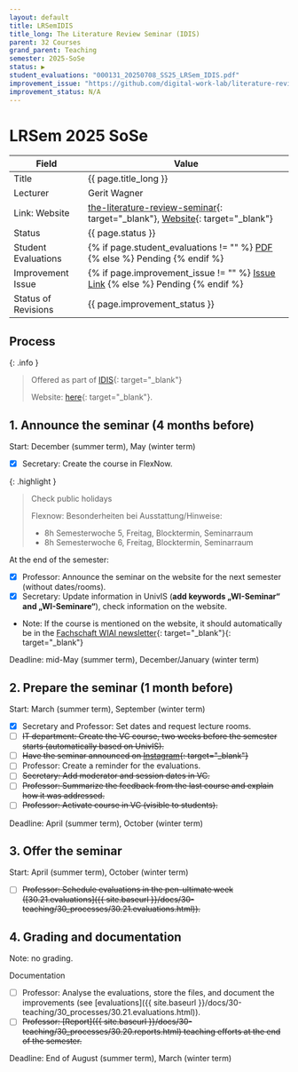 ```yaml
---
layout: default
title: LRSemIDIS
title_long: The Literature Review Seminar (IDIS)
parent: 32 Courses
grand_parent: Teaching
semester: 2025-SoSe
status: ▶
student_evaluations: "000131_20250708_SS25_LRSem_IDIS.pdf"
improvement_issue: "https://github.com/digital-work-lab/literature-review-seminar/issues/221"
improvement_status: N/A
---
```


# LRSem 2025 SoSe

Field               | Value
------------------- | -------------------
Title               | {{ page.title_long }}
Lecturer            | Gerit Wagner
Link: Website       | [the-literature-review-seminar](https://digital-work-lab.github.io/literature-review-seminar/){: target="_blank"}, [Website](https://www.uni-bamberg.de/digital-work/studium/master/seminar-dw-sem-m/){: target="_blank"}
Status              | {{ page.status }}
Student Evaluations | {% if page.student_evaluations != "" %} <a href="{{ site.baseurl }}/assets/evaluations/{{ page.student_evaluations }}" target="_blank">PDF</a> {% else %} <span class="label label-yellow">Pending</span> {% endif %}
Improvement Issue   | {% if page.improvement_issue != "" %} <a href="{{ page.improvement_issue }}" target="_blank">Issue Link</a> {% else %} <span class="label label-yellow">Pending</span> {% endif %}
Status of Revisions | {{ page.improvement_status }}

## Process

{: .info }
> Offered as part of [IDIS](https://idis.digital/phd-course/){: target="_blank"}
> 
> Website: [here](https://digital-work-lab.github.io/literature-review-seminar/2025_IDIS/){: target="_blank"}.

## 1. Announce the seminar (4 months before)
 
Start: December (summer term), May (winter term)

- [x] Secretary: Create the course in FlexNow.

{: .highlight }
>  Check public holidays
>
> Flexnow: Besonderheiten bei Ausstattung/Hinweise:
> 
> - 8h Semesterwoche 5, Freitag, Blocktermin, Seminarraum
> - 8h Semesterwoche 6, Freitag, Blocktermin, Seminarraum

At the end of the semester: 

- [x] Professor: Announce the seminar on the website for the next semester (without dates/rooms).
- [x] Secretary: Update information in UnivIS (**add keywords „WI-Seminar“ and „WI-Seminare“**), check information on the website.
- Note: If the course is mentioned on the website, it should automatically be in the [Fachschaft WIAI newsletter](https://vc.uni-bamberg.de/course/view.php?id=284){: target="_blank"}{: target="_blank"}

Deadline: mid-May (summer term), December/January (winter term)

## 2. Prepare the seminar (1 month before)

Start: March (summer term), September (winter term)

- [x] Secretary and Professor: Set dates and request lecture rooms.
- [ ] ~~IT department: Create the VC course, two weeks before the semester starts (automatically based on UnivIS).~~
- [ ] ~~Have the seminar announced on [Instagram](https://www.instagram.com/informatik_unibamberg/){: target="_blank"}~~
- [ ] Professor: Create a reminder for the evaluations.
- [ ] ~~Secretary: Add moderator and session dates in VC.~~
- [ ] ~~Professor: Summarize the feedback from the last course and explain how it was addressed.~~
- [ ] ~~Professor: Activate course in VC (visible to students).~~

Deadline: April (summer term), October (winter term)

## 3. Offer the seminar

Start: April (summer term), October (winter term)

- [ ] ~~Professor: Schedule evaluations in the pen-ultimate week ([30.21.evaluations]({{ site.baseurl }}/docs/30-teaching/30_processes/30.21.evaluations.html)).~~

## 4. Grading and documentation

Note: no grading.

Documentation

- [ ] Professor: Analyse the evaluations, store the files, and document the improvements (see [evaluations]({{ site.baseurl }}/docs/30-teaching/30_processes/30.21.evaluations.html)).
- [ ] ~~Professor: [Report]({{ site.baseurl }}/docs/30-teaching/30_processes/30.20.reports.html) teaching efforts at the end of the semester.~~

Deadline: End of August (summer term), March (winter term)
